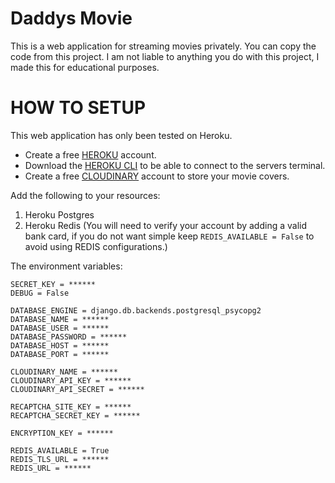 # Daddys Movie
 This is a web application for streaming movies privately. You can copy the code from this project. I am not liable to anything you do with this project, I made this for educational purposes.


# HOW TO SETUP

This web application has only been tested on Heroku. 
* Create a free [HEROKU](https://id.heroku.com/login) account.
* Download the [HEROKU CLI](https://devcenter.heroku.com/articles/heroku-cli) to be able to connect to the servers terminal.
* Create a free [CLOUDINARY](https://cloudinary.com/users/register/free) account to store your movie covers.

Add the following to your resources:
1. Heroku Postgres
2. Heroku Redis (You will need to verify your account by adding a valid bank card, if you do not want simple keep `REDIS_AVAILABLE = False` to avoid using REDIS configurations.)

The environment variables:
```.ENV
SECRET_KEY = ******
DEBUG = False

DATABASE_ENGINE = django.db.backends.postgresql_psycopg2
DATABASE_NAME = ******
DATABASE_USER = ******
DATABASE_PASSWORD = ******
DATABASE_HOST = ******
DATABASE_PORT = ******

CLOUDINARY_NAME = ******
CLOUDINARY_API_KEY = ******
CLOUDINARY_API_SECRET = ******

RECAPTCHA_SITE_KEY = ******
RECAPTCHA_SECRET_KEY = ******

ENCRYPTION_KEY = ******

REDIS_AVAILABLE = True
REDIS_TLS_URL = ******
REDIS_URL = ******

```
